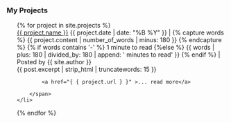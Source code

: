 ### My Projects

<ul style="margin-left:0; list-style:none;">
  {% for project in site.projects %}
    <li>
          <a class="post-title h-entry u-url" href="{{ project.url }}">{{ project.name }}</a>
        <span class="post-meta"> <span>{{ project.date | date: "%B %Y" }}</span>
         |
         <!-- This is a work around to content | reading_time which does not work on github pages because custom plugins are not allowed --> 
          {% capture words %}
          {{ project.content | number_of_words | minus: 180 }}
          {% endcapture %}
          {% if words contains '-' %}
          1 minute to read
          {%else %}
          {{ words | plus: 180 | divided_by: 180 | append: ' minutes to read' }}
          {% endif %}
         |
         Posted by
          {{ site.author }}
         </span>
        <br>
        <span class="post-excert">
        {{ post.excerpt | strip_html | truncatewords: 15 }} 

            <a href="{ { project.url } }" >... read more</a>

        </span>
    </li>
  {% endfor %}
</ul>